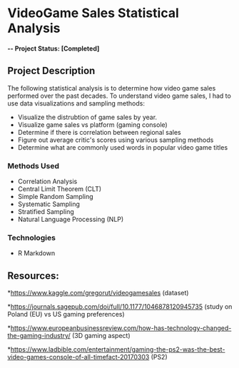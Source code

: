 # VideoGame Sales Statistical Analysis

#### -- Project Status: [Completed]

## Project Description
The following statistical analysis is to determine how video game sales performed over the past decades. 
To understand video game sales, I had to use data visualizations and sampling methods:

* Visualize the distrubtion of game sales by year.
* Visualize game sales vs platform (gaming console)
* Determine if there is correlation between regional sales
* Figure out average critic's scores using various sampling methods
* Determine what are commonly used words in popular video game titles 


### Methods Used
* Correlation Analysis
* Central Limit Theorem (CLT)
* Simple Random Sampling
* Systematic Sampling 
* Stratified Sampling
* Natural Language Processing (NLP)

### Technologies 
* R Markdown


## Resources:

*https://www.kaggle.com/gregorut/videogamesales (dataset)

*https://journals.sagepub.com/doi/full/10.1177/1046878120945735 (study on Poland (EU) vs US gaming preferences)

*https://www.europeanbusinessreview.com/how-has-technology-changed-the-gaming-industry/ (3D gaming aspect)

*https://www.ladbible.com/entertainment/gaming-the-ps2-was-the-best-video-games-console-of-all-timefact-20170303 (PS2)



